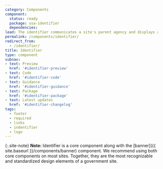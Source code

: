 ```yaml
---
category: Components
component:
  status: ready
  package: usa-identifier
  dependencies:
lead: The identifier communicates a site's parent agency and displays agency links required by federal laws and policies.
permalink: /components/identifier/
redirect_from:
  - /identifier/
title: Identifier
type: component
subnav:
- text: Preview
  href: '#identifier-preview'
- text: Code
  href: '#identifier-code'
- text: Guidance
  href: '#identifier-guidance'
- text: Package
  href: '#identifier-package'
- text: Latest updates
  href: '#identifier-changelog'
tags:
  - footer
  - required
  - links
  - indentifier
  - logo
---
```


{:.site-note}
**Note:** Identifier is a core component along with the [banner]({{ site.baseurl }}/components/banner) component. We recommend using both core components on most sites. Together, they are the most recognizable and standardized design elements of a government site.
